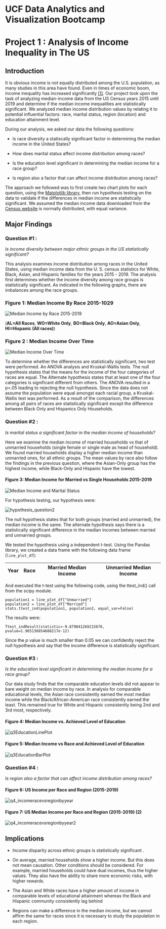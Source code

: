 # UCF Data Analytics and Visualization Bootcamp
# Project 1 : Analysis of Income Inequality in The US

## Introduction

It is obvious income is not equally distributed among the U.S. population, as many studies in this area have found.  Even in times of economic boom, income inequality has increased significantly [[1]](https://www.nytimes.com/2003/01/23/business/economic-inequality-grew-in-90-s-boom-fed-reports.html).  Our project took upon the task of analyzing median-income data from the US Census years 2015 until 2019 and determine if the median income inequalities are statistically significant.  We analyzed median income distribution values by relating it to potential influential factors: race, marital status, region (location) and education attainment level. 

During our analysis, we asked our data the following questions:

* Is race diversity a statiscally significant factor in determining the median income in the United States? 

* How does marital status affect income distribution among races?

* Is the education level significant in determining the median income for a race group?

* Is region also a factor that can affect income distribution among races?

The approach we followed was to first create two chart plots for each question, using the [Matplotlib library](https://matplotlib.org/stable/index.html), then run hypothesis testing on the data to validate if the differences in median income are statistically significant. 
We assumed the median income data downloaded from the [Census website](https://www.census.gov/data/tables/time-series/demo/income-poverty/cps-finc/finc-01.html) is normally distributed, with equal variance. 

## Major Findings




### Question #1 : 

*Is income diversity between major ethnic groups in the US statistically significant?*

This analysis examines income distribution among races in the United States, using median income data from the U. S. census statistics for White, Black, Asian, and Hispanic families for the years 2015 - 2019. The analysis  first determines whether the income diversity among race groups is statistically significant. As indicated in the following graphs, there are imbalances among the race groups.

### Figure 1: Median Income By Race 2015-1029

![Median Income by Race 2015-2019](./images/q1_bar_plot.PNG)

(**AL=All Races**,  **WO=White Only**,   **BO=Black Only**,  **AO=Asian Only**,  **HI=Hispanic (All races)**)

### Figure 2 : Median Income Over Time

![Median Income Over Time](./images/q1_line_plot.PNG)

 To determine whether the differences are statistically significant, two test were performed. An ANOVA analysis and Kruskal-Wallis tests. The null hypothesis states that the means for the income of the four categories of races are equal. The Alternate hypothesis states that at least one of the four categories is significant different from others. The ANOVA resulted in a p<.05 leading to rejecting the null hypothesis. Since the data does not assume the population were equal amongst each racial group, a Kruskal-Wallis test was performed. As a result of the comparison, the differences among all pairs of races are statistically significant except the difference between Black Only and Hispanics Only Households.
 
 
 
 
 
 
 ### Question #2 : 

*Is marital status a significant factor in the median income of households?*

Here we examine the median income of married households vs that of unmarried households (single female or single male as head of household).  We found married households display a higher median income than unmarried ones, for all ethnic groups. The mean values by race also follow the findings in the previous question, where the Asian-Only group has the highest income, while Black-Only and Hispanic have the lowest. 

#### Figure 3: Median Income for Married vs Single Households 2015-2019


![Median Income and Marital Status](./images/line_plot_median_income_2015_2019.png)

For hypothesis testing, our hypothesis were:

![hypothesis_question2](./images/q2_marital_status_hypothesis.PNG)

The null hypothesis states that for both groups (married and unmarried), the median income is the same.  The alternate hypothesis says there is a statistically significant difference in the median incomes between married and unmarried groups. 

We tested the hypothesis using a independent t-test.  Using the Pandas library, we created a data frame with the following data frame (`line_plot_df`):

| Year | Race | Married Median Income | Unmarried Median Income | 
|------|------|-----------------------|-------------------------|

And executed the t-test using the following code, using the ttest_ind() call from the scipy module.

```
population1 = line_plot_df["Unmarried"]
population2 = line_plot_df["Married"]
stats.ttest_ind(population1, population2, equal_var=False)
```
The results were:

`Ttest_indResult(statistic=-9.879841269215676, pvalue=1.965136854688217e-12)`

Since the *p* value is much smaller than 0.05 we can confidently reject the null hypothesis and say that the income difference is statistically significant.




### Question #3 : 

*Is the education level significant in determining the median income for a race group?*


Our data study finds that the comparable education levels did not appear to bare weight on median income by race. In analysis for comparable educational levels, the Asian race consistently earned the most median income while the Black/African-American race consistently earned the least. This remained true for White and Hispanic consistently being 2nd and 3rd most, respectively.

#### Figure 4: Median Income vs. Achieved Level of Education

![q3EducationLinePlot](./images/q3_line_plot_education.PNG)

#### Figure 5: Median Income vs Race and Achieved Level of Education

![q3EducationBarPlot](./images/q3_composite_bar_plot_education.PNG)





### Question #4 : 

*Is region also a factor that can affect income distribution among races?*


#### Figure 6: US Income per Race and Region (2015-2019)

![q4_incomeracevsregionbyyear](./images/q4_Incomeracevsregionbyyear.png)

#### Figure 7: US Median Income per Race and Region (2015-2019) (2)

![q4_incomeracevsregionbyyear2](./images/q4_Incomeracevsregionbyyear2.png)


## Implications

* Income disparity across ethnic groups is statistically significant . 

* On average, married households show a higher income.  But this does not mean causation.  Other conditions should be considered.  For example, married households could have dual incomes, thus the higher values.  They also have the ability to share more economic risks, with higher rewards. 

* The Asian and White races have a higher amount of income in comparable levels of  educational attainment whereas the Black and Hispanic community consistently lag behind

* Regions can make a difference in the median income, but we cannot affirm the same for races since it is necessary to study the population in each region.








